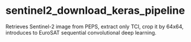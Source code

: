 # sentinel2_download_keras_pipeline
Retrieves Sentinel-2 image from PEPS, extract only TCI, crop it by 64x64, introduces to EuroSAT sequential convolutional deep learning.
